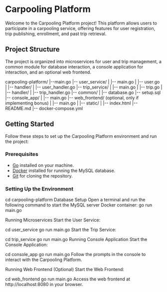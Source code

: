 # Carpooling Platform

Welcome to the Carpooling Platform project! This platform allows users to participate in a carpooling service, offering features for user registration, trip publishing, enrollment, and past trip retrieval.

## Project Structure

The project is organized into microservices for user and trip management, a common module for database interaction, a console application for interaction, and an optional web frontend.

carpooling-platform/
|--main.go
|-- user_service/
| |-- main.go
| |-- user.go
| |-- handler/
| |-- user_handler.go
|-- trip_service/
| |-- main.go
| |-- trip.go
| |-- handler/
| |-- trip_handler.go
|-- common/
| |-- database.go
  |-- setup.sql
|-- console_app/
| |-- main.go
|-- web_frontend/ (optional, only if implementing bonus)
| |-- main.go
| |-- static/
| |-- index.html
|-- README.md
|-- docker-compose.yml


## Getting Started

Follow these steps to set up the Carpooling Platform environment and run the project:

### Prerequisites

- [Go](https://golang.org/) installed on your machine.
- [Docker](https://www.docker.com/) installed for running the MySQL database.
- [Git](https://git-scm.com/) for cloning the repository.

### Setting Up the Environment


cd carpooling-platform
Database Setup
Open a terminal and run the following command to start the MySQL server Docker container:
go run main.go

Running Microservices
Start the User Service:

cd user_service
go run main.go
Start the Trip Service:

cd trip_service
go run main.go
Running Console Application
Start the Console Application:

cd console_app
go run main.go
Follow the prompts in the console to interact with the Carpooling Platform.

Running Web Frontend (Optional)
Start the Web Frontend:

cd web_frontend
go run main.go
Access the web frontend at http://localhost:8080 in your browser.